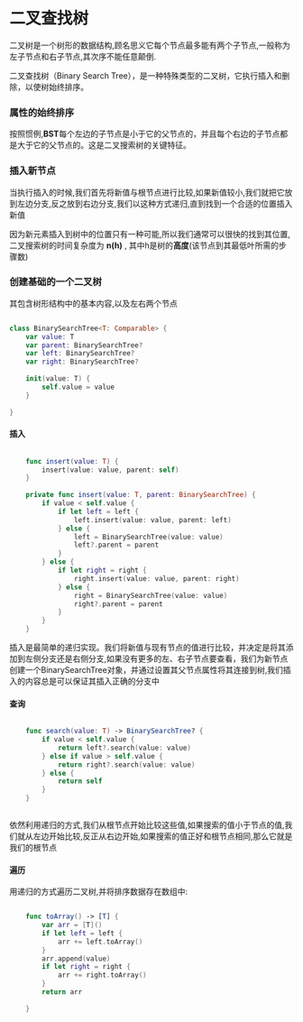# 二叉查找树

二叉树是一个树形的数据结构,顾名思义它每个节点最多能有两个子节点,一般称为左子节点和右子节点,其次序不能任意颠倒.

二叉查找树（Binary Search Tree），是一种特殊类型的二叉树，它执行插入和删除，以使树始终排序。


### 属性的始终排序

按照惯例,**BST**每个左边的子节点是小于它的父节点的，并且每个右边的子节点都是大于它的父节点的。这是二叉搜索树的关键特征。

### 插入新节点

当执行插入的时候,我们首先将新值与根节点进行比较,如果新值较小,我们就把它放到左边分支,反之放到右边分支,我们以这种方式递归,直到找到一个合适的位置插入新值

因为新元素插入到树中的位置只有一种可能,所以我们通常可以很快的找到其位置,二叉搜索树的时间复杂度为 **n(h)** , 其中h是树的**高度**(该节点到其最低叶所需的步骤数)



### 创建基础的一个二叉树

其包含树形结构中的基本内容,以及左右两个节点

```swift

class BinarySearchTree<T: Comparable> {
    var value: T
    var parent: BinarySearchTree?
    var left: BinarySearchTree?
    var right: BinarySearchTree?
    
    init(value: T) {
        self.value = value
    }
    
}

```

#### 插入

```swift

    func insert(value: T) {
        insert(value: value, parent: self)
    }
    
    private func insert(value: T, parent: BinarySearchTree) {
        if value < self.value {
            if let left = left {
                left.insert(value: value, parent: left)
            } else {
                left = BinarySearchTree(value: value)
                left?.parent = parent
            }
        } else {
            if let right = right {
                right.insert(value: value, parent: right)
            } else {
                right = BinarySearchTree(value: value)
                right?.parent = parent
            }
        }
    }

```

插入是最简单的递归实现。我们将新值与现有节点的值进行比较，并决定是将其添加到左侧分支还是右侧分支,如果没有更多的左、右子节点要查看，我们为新节点创建一个BinarySearchTree对象，并通过设置其父节点属性将其连接到树,我们插入的内容总是可以保证其插入正确的分支中

#### 查询

```swift

    func search(value: T) -> BinarySearchTree? {
        if value < self.value {
            return left?.search(value: value)
        } else if value > self.value {
            return right?.search(value: value)
        } else {
            return self
        }
    }
    
```

依然利用递归的方式,我们从根节点开始比较这些值,如果搜索的值小于节点的值,我们就从左边开始比较,反正从右边开始,如果搜索的值正好和根节点相同,那么它就是我们的根节点

#### 遍历

用递归的方式遍历二叉树,并将排序数据存在数组中:

```swift

    func toArray() -> [T] {
        var arr = [T]()
        if let left = left {
            arr += left.toArray()
        }
        arr.append(value)
        if let right = right {
            arr += right.toArray()
        }
        return arr
        
    }

```


